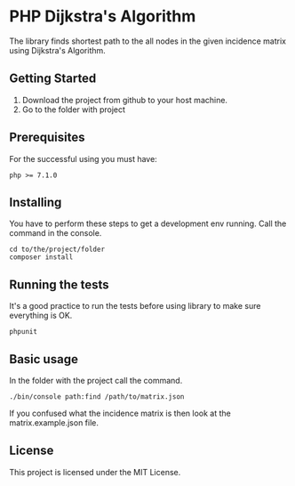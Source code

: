 # PHP Dijkstra's Algorithm
The library finds shortest path to the all nodes in the given incidence matrix using Dijkstra's Algorithm.

## Getting Started
1) Download the project from github to your host machine.
2) Go to the folder with project

## Prerequisites
For the successful using you must have:
```
php >= 7.1.0
```
## Installing
You have to perform these steps to get a development env running. Call the command in the console. 
```
cd to/the/project/folder
composer install
```
## Running the tests
It's a good practice to run the tests before using library to make sure everything is OK.
```
phpunit
```

## Basic usage
In the folder with the project call the command. 
```
./bin/console path:find /path/to/matrix.json
```
If you confused what the incidence matrix is then look at the matrix.example.json file.
## License
This project is licensed under the MIT License.